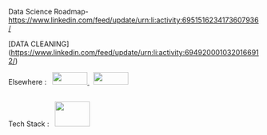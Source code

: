 

Data Science Roadmap- https://www.linkedin.com/feed/update/urn:li:activity:6951516234173607936/


[DATA CLEANING] (https://www.linkedin.com/feed/update/urn:li:activity:6949200010320166912/)



Elsewhere : &nbsp; 
<a href="https://www.linkedin.com/in/jabhij/" target="_blank"> 
  <img src="https://img.shields.io/badge/LinkedIn-0077B5?style=for-the-badge&logo=linkedin&logoColor=white" width="70" height="25">
</a> &nbsp; 
<a href="https://twitter.com/jabhij" target="blank">
  <img src="https://img.shields.io/badge/Twitter-1DA1F2?style=for-the-badge&logo=twitter&logoColor=white" width="70" height="25">
</a>  
<br/>

Tech Stack : &nbsp;
<img src="https://camo.githubusercontent.com/a3ccfae79c559d3ff0c7ece89882c93bf278d01f0d2a1d908e19497630dca49d/68747470733a2f2f692e67697068792e636f6d2f6d656469612f4c4d7439363338644f38646674416a74636f2f3230302e77656270" data-canonical-src="https://i.giphy.com/media/LMt9638dO8dftAjtco/200.webp"  width="70" height="50">

